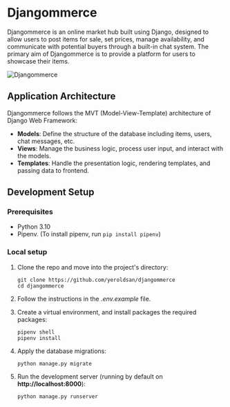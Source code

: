 # Djangommerce

Djangommerce is an online market hub built using Django, designed to allow users to post items for sale, set prices, manage availability, and communicate with potential buyers through a built-in chat system. The primary aim of Djangommerce is to provide a platform for users to showcase their items.

![Djangommerce](https://i.postimg.cc/1t8619dx/merged-horizontally.png "Djangommerce demo")

## Application Architecture

Djangommerce follows the MVT (Model-View-Template) architecture of Django Web Framework:

- **Models**: Define the structure of the database including items, users, chat messages, etc.
- **Views**: Manage the business logic, process user input, and interact with the models.
- **Templates**: Handle the presentation logic, rendering templates, and passing data to frontend.

## Development Setup

### Prerequisites

- Python 3.10
- Pipenv. (To install pipenv, run `pip install pipenv`)

### Local setup

1. Clone the repo and move into the project's directory:
   ```
   git clone https://github.com/yeroldsan/djangommerce
   cd djangommerce
   ```

2. Follow the instructions in the _.env.example_ file.

3. Create a virtual environment, and install packages the required packages:
   ```
   pipenv shell
   pipenv install
   ```

4. Apply the database migrations:
   ```
   python manage.py migrate
   ```

5. Run the development server (running by default on **http://localhost:8000**):
   ```
   python manage.py runserver
   ```
